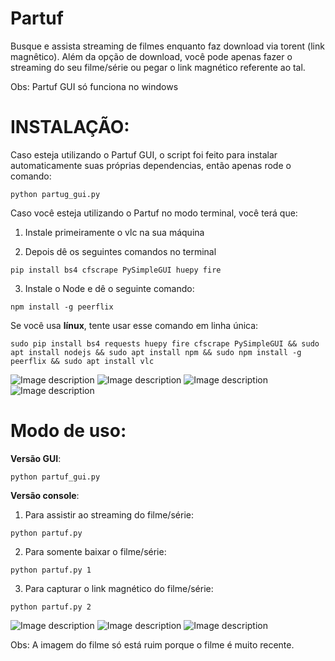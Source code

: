 # Partuf
Busque e assista streaming de filmes enquanto faz download via torent (link magnêtico). 
Além da opção de download, você pode apenas fazer o streaming do seu filme/série ou pegar o link magnético referente ao tal.


Obs: Partuf GUI só funciona no windows


# INSTALAÇÃO:

Caso esteja utilizando o Partuf GUI, o script foi feito para instalar automaticamente suas próprias dependencias, então apenas rode o comando:
```
python partug_gui.py
```

Caso você esteja utilizando o Partuf no modo terminal, você terá que:

1) Instale primeiramente o vlc na sua máquina

2) Depois dê os seguintes comandos no terminal 

```
pip install bs4 cfscrape PySimpleGUI huepy fire
```

3) Instale o Node e dê o seguinte comando: 
```
npm install -g peerflix
```

Se você usa **línux**, tente usar esse comando em linha única:

```sudo pip install bs4 requests huepy fire cfscrape PySimpleGUI && sudo apt install nodejs && sudo apt install npm && sudo npm install -g peerflix && sudo apt install vlc```



![Image description](https://user-images.githubusercontent.com/35049559/72764850-745d7000-3bc8-11ea-802a-f2cbb1f14887.png)
![Image description](https://user-images.githubusercontent.com/35049559/72764851-74f60680-3bc8-11ea-8261-49d0d0bec2eb.png)
![Image description](https://user-images.githubusercontent.com/35049559/72764852-74f60680-3bc8-11ea-96e2-8ba7e6059a53.png)
![Image description](https://user-images.githubusercontent.com/35049559/72764853-758e9d00-3bc8-11ea-8981-7ffb56e43260.png)


# Modo de uso:

**Versão GUI**:
```
python partuf_gui.py
```

**Versão console**:

1) Para assistir ao streaming do filme/série:
```
python partuf.py
```

2) Para somente baixar o filme/série: 
```
python partuf.py 1
```

3) Para capturar o link magnético do filme/série: 
```
python partuf.py 2
```

![Image description](https://scontent-gru1-1.xx.fbcdn.net/v/t1.0-9/82711125_2302878316478332_8732694773728542720_n.jpg?_nc_cat=108&_nc_ohc=k1Z8it6jqm8AX8dfsiA&_nc_ht=scontent-gru1-1.xx&oh=3ddb4b038b46109f3bc325f55add05b9&oe=5ED224D7)
![Image description](https://scontent-gru2-2.xx.fbcdn.net/v/t1.0-9/83492802_2302878519811645_1434146660249763840_n.jpg?_nc_cat=100&_nc_ohc=4Jr2K3LGlz8AX_b3Pxs&_nc_ht=scontent-gru2-2.xx&oh=a0c29f8df44f3f54a7f58a90b5f042b2&oe=5E95122B)
![Image description](https://scontent-gru2-2.xx.fbcdn.net/v/t1.0-9/s960x960/83670537_2302878536478310_4436259582460821504_o.jpg?_nc_cat=105&_nc_ohc=X_33nHmVspQAX9XEGLp&_nc_ht=scontent-gru2-2.xx&_nc_tp=1002&oh=df45726e789a61f293f951f107cea221&oe=5ECD9CE8)

Obs: A imagem do filme só está ruim porque o filme é muito recente. 


